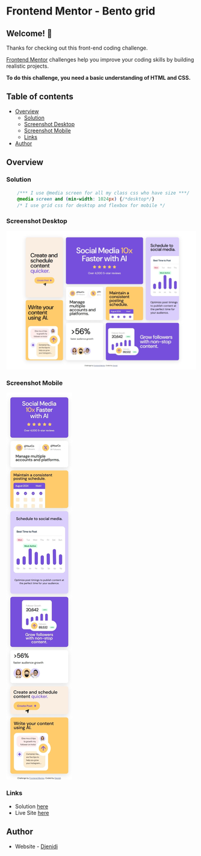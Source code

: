 # Frontend Mentor - Bento grid

## Welcome! 👋

Thanks for checking out this front-end coding challenge.

[Frontend Mentor](https://www.frontendmentor.io) challenges help you improve your coding skills by building realistic projects.

**To do this challenge, you need a basic understanding of HTML and CSS.**

## Table of contents

- [Overview](#overview)
  - [Solution](#solution)
  - [Screenshot Desktop](#screenshot-desktop)
  - [Screenshot Mobile](#screenshot-mobile)
  - [Links](#links)
- [Author](#author)

## Overview
### Solution
```css
    /*** I use @media screen for all my class css who have size ***/
    @media screen and (min-width: 1024px) {/*desktop*/}
    /* I use grid css for desktop and flexbox for mobile */
```
### Screenshot Desktop

![Screenshot of testimonials grid section](./assets/images/Screenshot-desktop.jpeg)

### Screenshot Mobile

![Screenshot of testimonials grid section](./assets/images/Screenshot-mobile.jpeg)

### Links

- Solution [here](https://github.com/djenidisimple/djenidisimple.github.io-bento-grid)
- Live Site [here](https://djenidisimple.github.io/djenidisimple.github.io-bento-grid/)

## Author
- Website - [Djenidi](https://github.com/djenidisimple)